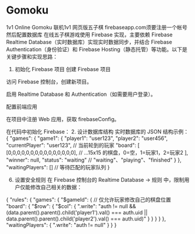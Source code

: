# Gomoku
1v1 Online Gomoku
联机1v1 网页版五子棋
firebaseapp.com须要注册一个帐号然后配置数据库
在线五子棋游戏使用 Firebase 实现，主要依赖 Firebase Realtime Database（实时数据库）实现实时数据同步，并结合 Firebase Authentication（身份验证）和 Firebase Hosting（静态托管）等功能。以下是关键步骤和实现思路：

1. 初始化 Firebase 项目
创建 Firebase 项目

访问 Firebase 控制台，创建新项目。

启用 Realtime Database 和 Authentication（如需要用户登录）。

配置前端应用

在项目中注册 Web 应用，获取 firebaseConfig。

在代码中初始化 Firebase：
2. 设计数据库结构
实时数据库的 JSON 结构示例：
{
  "games": {
    "game1": {
      "player1": "user123",
      "player2": "user456",
      "currentPlayer": "user123",  // 当前轮到的玩家
      "board": [
        [0,0,0,0,0,0,0,0,0,0,0,0,0,0,0],
        // ...15x15 的棋盘，0=空，1=玩家1，2=玩家2
      ],
      "winner": null,
      "status": "waiting"  // "waiting"、"playing"、"finished"
    }
  },
  "waitingPlayers": []  // 等待匹配的玩家队列
}

6. 设置安全规则
在 Firebase 控制台的 Realtime Database → 规则 中，限制用户仅能修改自己相关的数据：

{
  "rules": {
    "games": {
      "$gameId": {
        // 仅允许玩家修改自己的棋盘位置
        "board": {
          "$row": {
            "$col": {
              ".write": "auth != null && 
                (data.parent().parent().child('player1').val() === auth.uid ||
                 data.parent().parent().child('player2').val() === auth.uid)"
            }
          }
        }
      }
    },
    "waitingPlayers": {
      ".write": "auth != null"
    }
  }
}

